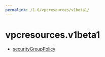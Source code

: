 ```yaml
---
permalink: /1.6/vpcresources/v1beta1/
---
```


# vpcresources.v1beta1



* [securityGroupPolicy](securityGroupPolicy.md)